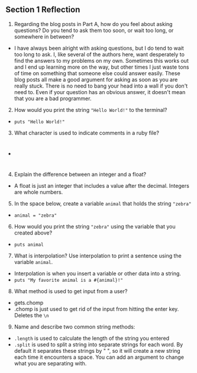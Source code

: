 ## Section 1 Reflection

1. Regarding the blog posts in Part A, how do you feel about asking questions? Do you tend to ask them too soon, or wait too long, or somewhere in between?
  + I have always been alright with asking questions, but I do tend to wait too long to ask. I, like several of the authors here, want desperately to find the answers to my problems on my own. Sometimes this works out and I end up learning more on the way, but other times I just waste tons of time on something that someone else could answer easily. These blog posts all make a good argument for asking as soon as you are really stuck. There is no need to bang your head into a wall if you don't need to. Even if your question has an obvious answer, it doesn't mean that you are a bad programmer.
2. How would you print the string `"Hello World!"` to the terminal?
  + `puts "Hello World!"`

3. What character is used to indicate comments in a ruby file?
  + #

4. Explain the difference between an integer and a float?
  + A float is just an integer that includes a value after the decimal. Integers are whole numbers.

5. In the space below, create a variable `animal` that holds the string `"zebra"`
  + `animal = "zebra"`

6. How would you print the string `"zebra"` using the variable that you created above?
  + `puts animal`

7. What is interpolation? Use interpolation to print a sentence using the variable `animal`.
  + Interpolation is when you insert a variable or other data into a string.
  + `puts "My favorite animal is a #{animal}!"`

8. What method is used to get input from a user?
  + gets.chomp
  + .chomp is just used to get rid of the input from hitting the enter key. Deletes the `\n`

9. Name and describe two common string methods:
  + `.length` is used to calculate the length of the string you entered
  + `.split` is used to split a string into separate strings for each word. By default it separates these strings by " ", so it will create a new string each time it encounters a space. You can add an argument to change what you are separating with.
